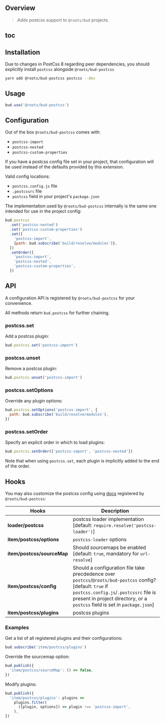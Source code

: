 ## Overview

> Adds postcss support to `@roots/bud` projects.

## toc
## Installation

Due to changes in PostCss 8 regarding peer dependencies, you should explicitly install `postcss` alongside `@roots/bud-postcss`

```sh
yarn add @roots/bud-postcss postcss --dev
```

## Usage

```js
bud.use('@roots/bud-postcss')
```

## Configuration

Out of the box `@roots/bud-postcss` comes with:

- `postcss-import`
- `postcss-nested`
- `postcss-custom-properties`

If you have a postcss config file set in your project, that configuration will be used instead of the defaults provided by this extension.

Valid config locations:

- `postcss.config.js` file
- `.postcssrc` file
- `postcss` field in your project's `package.json`

The implementation used by `@roots/bud-postcss` internally is the same one intended for use in the project config:

```js
bud.postcss
  .set('postcss-nested')
  .set('postcss-custom-properties')
  .set([
    'postcss-import',
    {path: bud.subscribe('build/resolve/modules')},
  ])
  .setOrder([
    'postcss-import',
    'postcss-nested',
    'postcss-custom-properties',
  ])
```

## API

A configuration API is registered by `@roots/bud-postcss` for your convenience.

All methods return `bud.postcss` for further chaining.

### postcss.set

Add a postcss plugin:

```js
bud.postcss.set('postcss-import')
```

### postcss.unset

Remove a postcss plugin:

```js
bud.postcss.unset('postcss-import')
```

### postcss.setOptions

Override any plugin options:

```js
bud.postcss.setOptions('postcss-import', {
  path: bud.subscribe('build/resolve/modules'),
})
```

### postcss.setOrder

Specify an explicit order in which to load plugins:

```js
bud.postcss.setOrder(['postcss-import', 'postcss-nested'])
```

Note that when using `postcss.set`, each plugin is implicitly added to the end of the order.

## Hooks

You may also customize the postcss config using [docs](hooks) registered by `@roots/bud-postcss`:

| Hooks                      | Description                                                                                                                                                                                                                        |
| -------------------------- | ---------------------------------------------------------------------------------------------------------------------------------------------------------------------------------------------------------------------------------- |
| **loader/postcss**         | postcss loader implementation [default: `require.resolve('postcss-loader')`]                                                                                                                                                       |
| **item/postcss/options**   | `postcss-loader` options                                                                                                                                                                                                           |
| **item/postcss/sourceMap** | Should sourcemaps be enabled [default: `true`, mandatory for `url-resolve`]                                                                                                                                                        |
| **item/postcss/config**    | Should a configuration file take precdedence over `postcss`/`@roots/bud-postcss` config? [default: `true` if `postcss.config.js`/`.postcssrc` file is present in project directory, or a `postcss` field is set in `package.json`] |
| **item/postcss/plugins**   | postcss plugins                                                                                                                                                                                                                    |

### Examples

Get a list of all registered plugins and their configurations:

```js
bud.subscribe('item/postcss/plugins')
```

Override the sourcemap option:

```js
bud.publish({
  'item/postcss/sourceMap': () => false,
})
```

Modify plugins:

```js
bud.publish({
  'item/postcss/plugins': plugins =>
    plugins.filter(
      ([plugin, options]) => plugin !== 'postcss-import',
    ),
})
```
